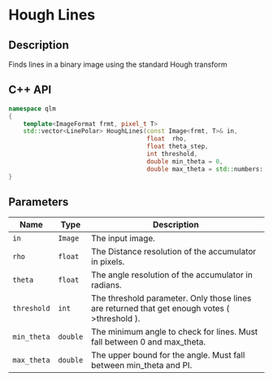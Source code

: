 # Hough Lines

## Description
Finds lines in a binary image using the standard Hough transform
## C++ API
```c++
namespace qlm
{
	template<ImageFormat frmt, pixel_t T>
	std::vector<LinePolar> HoughLines(const Image<frmt, T>& in,
									  float  rho, 
									  float theta_step, 
									  int threshold,
									  double min_theta = 0,
									  double max_theta = std::numbers::pi);
}
```


## Parameters

| Name        | Type         | Description                                                                                  |
|-------------|--------------|----------------------------------------------------------------------------------------------|
| `in`        | `Image`      | The input image.                                                                             |
| `rho`       | `float`      | The Distance resolution of the accumulator in pixels.                                        |
| `theta`     | `float`      | The angle resolution of the accumulator in radians.                                          |
| `threshold` | `int`        | The threshold parameter. Only those lines are returned that get enough votes ( >threshold ). |
| `min_theta` | `double`     | The minimum angle to check for lines. Must fall between 0 and max_theta.                     |
| `max_theta` | `double`     | The upper bound for the angle. Must fall between min_theta and PI.                         |

